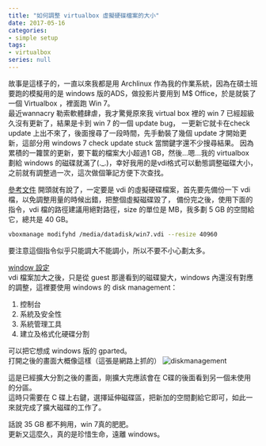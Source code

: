 ```yaml
---
title: "如何調整 virtualbox 虛擬硬碟檔案的大小"
date: 2017-05-16
categories:
- simple setup
tags:
- virtualbox
series: null
---
```


故事是這樣子的，一直以來我都是用 Archlinux 作為我的作業系統，因為在碩士班要跑的模擬用的是 windows 版的ADS，做投影片要用到 M$ Office，於是就裝了一個 Virtualbox ，裡面跑 Win 7。  
最近wannacry 勒索軟體肆虐，我才驚覺原來我 virtual box 裡的 win 7 已經超級久沒有更新了，結果是卡到 win 7 的一個 update bug，
一更新它就卡在check update 上出不來了，後面搜尋了一段時間，先手動裝了幾個 update 才開始更新，這部分用 windows 7 check update stuck 當關鍵字還不少搜尋結果。 
因為累積的一籮筐的更新，要下載的檔案大小超過1 GB，然後…嗯…我的 virtualbox 劃給 windows 的磁碟就滿了(.\_.)，幸好我用的是vdi格式可以動態調整磁碟大小，之前就有調整過一次，這次做個筆記方便下次查找。  
<!--more-->

[參考文件](https://forums.virtualbox.org/viewtopic.php?f=35&t=50661)
開頭就有說了，一定要是 vdi 的虛擬硬碟檔案，首先要先備份一下 vdi 檔，以免調整用量的時候出錯，把整個虛擬磁碟毀了，
備份完之後，使用下面的指令，vdi 檔的路徑建議用絕對路徑，size 的單位是 MB，我多劃 5 GB 的空間給它，總共是 40 GB。  
```bash
vboxmanage modifyhd /media/datadisk/win7.vdi --resize 40960  
```
要注意這個指令似乎只能調大不能調小，所以不要不小心劃太多。  

[window 設定](https://www.lifewire.com/how-to-open-disk-management-2626080)  
vdi 檔案加大之後，只是從 guest 那邊看到的磁碟變大，windows 內還沒有對應的調整，這裡要使用 windows 的 disk management：
1. 控制台
2. 系統及安全性
3. 系統管理工具
4. 建立及格式化硬碟分割

可以把它想成 windows 版的 gparted。  
打開之後的畫面大概像這樣（這張是網路上抓的）
![diskmanagement](/images/posts/diskmanagement.png)

這是已經擴大分割之後的畫面，剛擴大完應該會在 C碟的後面看到另一個未使用的分區。  
這時只需要在 C 碟上右鍵，選擇延伸磁碟區，把新加的空間劃給它即可，如此一來就完成了擴大磁碟的工作了。  

話說 35 GB 都不夠用，win 7真的肥肥。  
更新又這麼久，真的是珍惜生命，遠離 windows。 